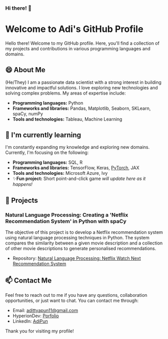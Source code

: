 ### Hi there! 👋
# Welcome to Adi's GitHub Profile

Hello there! Welcome to my GitHub profile. Here, you'll find a collection of my projects and contributions in various programming languages and domains.

## 😄 About Me 

(He/They) I am a passionate data scientist with a strong interest in building innovative and impactful solutions. I love exploring new technologies and solving complex problems. My areas of expertise include:

- **Programming languages:** Python
- **Frameworks and libraries:** Pandas, Matplotlib, Seaborn, SKLearn, spaCy, numPy
- **Tools and technologies:** Tableau, Machine Learning

## 🌱 I'm currently learning

I'm constantly expanding my knowledge and exploring new domains. Currently, I'm focusing on the following:

- **Programming languages:** SQL, R
- **Frameworks and libraries:** TensorFlow, Keras, [PyTorch](https://github.com/mrdbourke/pytorch-deep-learning), JAX
- **Tools and technologies:** Microsoft Azure, Ivy
- ✨**Fun project:** Short point-and-click game *will update here as it happens!*

## 🔭 Projects

### Natural Language Processing: Creating a 'Netflix Recommendation System' in Python with spaCy

The objective of this project is to develop a Netflix recommendation system using natural language processing techniques in Python. The system compares the similarity between a given movie description and a collection of other movie descriptions to generate personalised recommendations.

- Repository: [Natural Language Processing: Netflix Watch Next Recommendation System](https://github.com/AdiPun/NLP-Netflix-Watch-Next-Recommendation-System)

## 📫 Contact Me

Feel free to reach out to me if you have any questions, collaboration opportunities, or just want to chat. You can contact me through:

- Email: [adittyapun11@gmail.com](adittyapun11@gmail.com)
- HyperionDev: [Porfolio](https://www.hyperiondev.com/portfolio/141251/)
- LinkedIn: [AdiPun](https://www.linkedin.com/in/adipun/)

Thank you for visiting my profile!

<!--
**AdiPun/AdiPun** is a  _special_ ✨ repository because its `README.md` (this file) appears on your GitHub profile.

Here are some ideas to get you started:

-  I’m currently working on ...
-  I’m currently learning ...
- 👯 I’m looking to collaborate on ...
- 🤔 I’m looking for help with ...
- 💬 Ask me about ...
-  How to reach me: ...
-  Pronouns: ...
- ⚡ Fun fact: ...
-->
